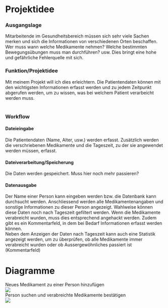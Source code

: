 <h1>Projektidee</h1>
<h3>Ausgangslage</h3>
Mitarbeitende im Gesundheitsbereich müssen sich sehr viele Sachen merken und sich die Informationen von verschiedenen Orten beschaffen. 
Wer muss wann welche Medikamente nehmen? Welche bestimmten Bewegungsübungen muss man durchführen? usw.
Dies bringt eine hohe und gefährliche Fehlerquelle mit sich.<br>
<h3>Funktion/Projektidee</h3>
Mit meinem Projekt will ich dies erleichtern. Die Patientendaten können mit den wichtigsten Informationen erfasst werden
und zu jedem Zeitpunkt abgerufen werden, um zu wissen, was bei welchem Patient verarbeicht werden muss. <br><br>
<h3>Workflow</h3>
<h4>Dateieingabe</h4>
Die Patientendaten (Name, Alter, usw.) werden erfasst. Zusätzlich werden die verschriebenen Medikamente und die Tageszeit, zu der sie angewendet werden müssen, erfasst. <br>
<h4>Dateiverarbeitung/Speicherung</h4>
Die Daten werden gespeichert. Muss hier noch mehr passieren?<br>
<h4>Datenausgabe</h4>
Der Name einer Person kann eingeben werden bzw. die Datenbank kann durchsucht werden. Anschliessend werden alle Medikamentenangaben und sonstige Informationen
zu dieser Person angezeigt. Wahlweise können diese Daten noch nach Tageszeit gefiltert werden. 
Wenn die Medikamente verabreicht wurden, muss dies entsprechend angehackt werden. 
Zudem gibt es ein Kommentarfeld, in dem bei Bedarf Informationen erfasst werden können.<br>
Neben dem Anzeigen der Daten nach Tageszeit kann auch eine Statistik angezeigt werden, um zu überprüfen,
ob alle Medikamente immer verabreicht wurden oder ob Aussergewöhnliches passiert ist (Kommentarfeld)<br>
<h1>Diagramme</h1>
Neues Medikament zu einer Person hinzufügen<br>
<img src="../medtrack_diagramm_Medikament erfassen.png"><br>
Person suchen und verabreichte Medikamente bestätigen<br>
<img src="../medtrack_diagramm_Person suchen.png">